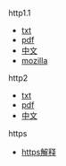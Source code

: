 http1.1

+ [txt](https://tools.ietf.org/html/rfc2616)
+ [pdf](https://tools.ietf.org/pdf/rfc2616.pdf)
+ [中文](https://www.cnblogs.com/cxd4321/p/3504632.html)
+ [mozilla](https://developer.mozilla.org/zh-CN/docs/Web/HTTP)

http2

+ [txt](https://tools.ietf.org/html/rfc7540)
+ [pdf](https://tools.ietf.org/pdf/rfc7540)
+ [中文](https://github.com/fex-team/http2-spec/blob/master/HTTP2%E4%B8%AD%E8%8B%B1%E5%AF%B9%E7%85%A7%E7%89%88(06-29).md)



https

+ [https解释](https://www.cnblogs.com/zxj015/p/6530766.html)











